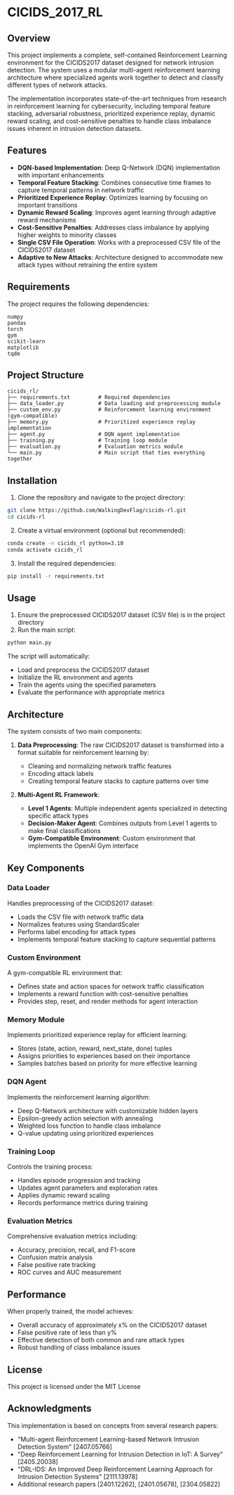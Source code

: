 # CICIDS_2017_RL

## Overview

This project implements a complete, self-contained Reinforcement Learning environment for the CICIDS2017 dataset designed for network intrusion detection. The system uses a modular multi-agent reinforcement learning architecture where specialized agents work together to detect and classify different types of network attacks.

The implementation incorporates state-of-the-art techniques from research in reinforcement learning for cybersecurity, including temporal feature stacking, adversarial robustness, prioritized experience replay, dynamic reward scaling, and cost-sensitive penalties to handle class imbalance issues inherent in intrusion detection datasets.

## Features

- **DQN-based Implementation**: Deep Q-Network (DQN) implementation with important enhancements
- **Temporal Feature Stacking**: Combines consecutive time frames to capture temporal patterns in network traffic
- **Prioritized Experience Replay**: Optimizes learning by focusing on important transitions
- **Dynamic Reward Scaling**: Improves agent learning through adaptive reward mechanisms
- **Cost-Sensitive Penalties**: Addresses class imbalance by applying higher weights to minority classes
- **Single CSV File Operation**: Works with a preprocessed CSV file of the CICIDS2017 dataset
- **Adaptive to New Attacks**: Architecture designed to accommodate new attack types without retraining the entire system

## Requirements

The project requires the following dependencies:

```
numpy
pandas
torch
gym
scikit-learn
matplotlib
tqdm
```

## Project Structure

```
cicids_rl/
├── requirements.txt         # Required dependencies
├── data_loader.py           # Data loading and preprocessing module
├── custom_env.py            # Reinforcement learning environment (gym-compatible)
├── memory.py                # Prioritized experience replay implementation
├── agent.py                 # DQN agent implementation
├── training.py              # Training loop module
├── evaluation.py            # Evaluation metrics module
└── main.py                  # Main script that ties everything together
```

## Installation

1. Clone the repository and navigate to the project directory:

```bash
git clone https://github.com/WalkingDevFlag/cicids-rl.git
cd cicids-rl
```

2. Create a virtual environment (optional but recommended):

```bash
conda create -n cicids_rl python=3.10
conda activate cicids_rl
```

3. Install the required dependencies:

```bash
pip install -r requirements.txt
```

## Usage

1. Ensure the preprocessed CICIDS2017 dataset (CSV file) is in the project directory
2. Run the main script:

```bash
python main.py
```

The script will automatically:
- Load and preprocess the CICIDS2017 dataset
- Initialize the RL environment and agents
- Train the agents using the specified parameters
- Evaluate the performance with appropriate metrics

## Architecture

The system consists of two main components:

1. **Data Preprocessing**: The raw CICIDS2017 dataset is transformed into a format suitable for reinforcement learning by:
   - Cleaning and normalizing network traffic features
   - Encoding attack labels
   - Creating temporal feature stacks to capture patterns over time

2. **Multi-Agent RL Framework**: 
   - **Level 1 Agents**: Multiple independent agents specialized in detecting specific attack types
   - **Decision-Maker Agent**: Combines outputs from Level 1 agents to make final classifications
   - **Gym-Compatible Environment**: Custom environment that implements the OpenAI Gym interface

## Key Components

### Data Loader

Handles preprocessing of the CICIDS2017 dataset:
- Loads the CSV file with network traffic data
- Normalizes features using StandardScaler
- Performs label encoding for attack types
- Implements temporal feature stacking to capture sequential patterns

### Custom Environment

A gym-compatible RL environment that:
- Defines state and action spaces for network traffic classification
- Implements a reward function with cost-sensitive penalties
- Provides step, reset, and render methods for agent interaction

### Memory Module

Implements prioritized experience replay for efficient learning:
- Stores (state, action, reward, next_state, done) tuples
- Assigns priorities to experiences based on their importance
- Samples batches based on priority for more effective learning

### DQN Agent

Implements the reinforcement learning algorithm:
- Deep Q-Network architecture with customizable hidden layers
- Epsilon-greedy action selection with annealing
- Weighted loss function to handle class imbalance
- Q-value updating using prioritized experiences

### Training Loop

Controls the training process:
- Handles episode progression and tracking
- Updates agent parameters and exploration rates
- Applies dynamic reward scaling
- Records performance metrics during training

### Evaluation Metrics

Comprehensive evaluation metrics including:
- Accuracy, precision, recall, and F1-score
- Confusion matrix analysis
- False positive rate tracking
- ROC curves and AUC measurement

## Performance

When properly trained, the model achieves:
- Overall accuracy of approximately x% on the CICIDS2017 dataset
- False positive rate of less than y%
- Effective detection of both common and rare attack types
- Robust handling of class imbalance issues

## License

This project is licensed under the MIT License

## Acknowledgments

This implementation is based on concepts from several research papers:
- "Multi-agent Reinforcement Learning-based Network Intrusion Detection System" [2407.05766]
- "Deep Reinforcement Learning for Intrusion Detection in IoT: A Survey" [2405.20038]
- "DRL-IDS: An Improved Deep Reinforcement Learning Approach for Intrusion Detection Systems" [2111.13978]
- Additional research papers [2401.12262], [2401.05678], [2304.05822]

